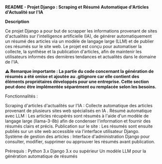 **README - Projet Django : Scraping et Résumé Automatique d'Articles d'Actualité sur l'IA**

**Description**

Ce projet Django a pour but de scrapper les informations provenant de sites d'actualités sur l'intelligence artificielle (IA), de générer automatiquement un résumé des articles via un modèle de langage large (LLM) et de publier ces résumés sur le site web. Le projet est conçu pour automatiser la collecte, la synthèse et la publication d'articles, afin de maintenir les utilisateurs informés des dernières tendances et actualités dans le domaine de l'IA.

**⚠️ Remarque importante : La partie du code concernant la génération de résumés a été omise et ajoutée au .gitignore car elle contient des éléments propriétaires développés pour une entreprise. Cette section peut donc être implémentée séparément ou remplacée selon les besoins.**


Fonctionnalités :

Scraping d'articles d'actualités sur l'IA : Collecte automatique des articles provenant de plusieurs sites web spécialisés en IA .
Résumé automatique avec LLM : Les articles récupérés sont résumés à l'aide d'un modèle de langage large (llama-3-8b) afin de condenser l'information et fournir des résumés clairs et précis.
Publication sur le site : Les résumés sont ensuite publiés sur un site web accessible via l'interface utilisateur Django.
Système de gestion des articles : Interface d'administration Django pour consulter, modifier, supprimer ou approuver les résumés avant publication.

Prérequis :
Python 3.x
Django 3.x ou supérieur
Un modèle LLM pour la génération automatique de résumés
